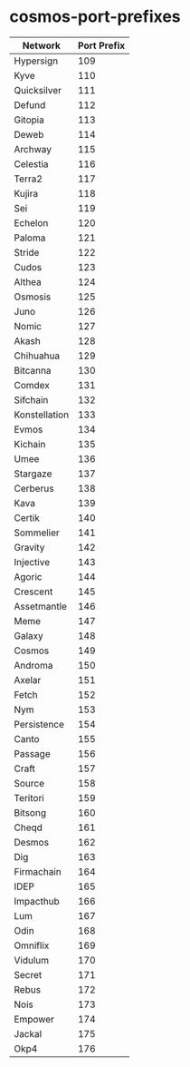 # cosmos-port-prefixes

| Network       | Port Prefix |
| ------------- | ----------- |
| Hypersign     | 109         |
| Kyve          | 110         |
| Quicksilver   | 111         |
| Defund        | 112         |
| Gitopia       | 113         |
| Deweb         | 114         |
| Archway       | 115         |
| Celestia      | 116         |
| Terra2        | 117         |
| Kujira        | 118         |
| Sei           | 119         |
| Echelon       | 120         |
| Paloma        | 121         |
| Stride        | 122         |
| Cudos         | 123         |
| Althea        | 124         |
| Osmosis       | 125         |
| Juno          | 126         |
| Nomic         | 127         |
| Akash         | 128         |
| Chihuahua     | 129         |
| Bitcanna      | 130         |
| Comdex        | 131         |
| Sifchain      | 132         |
| Konstellation | 133         |
| Evmos         | 134         |
| Kichain       | 135         |
| Umee          | 136         |
| Stargaze      | 137         |
| Cerberus      | 138         |
| Kava          | 139         |
| Certik        | 140         |
| Sommelier     | 141         |
| Gravity       | 142         |
| Injective     | 143         |
| Agoric        | 144         |
| Crescent      | 145         |
| Assetmantle   | 146         |
| Meme          | 147         |
| Galaxy        | 148         |
| Cosmos        | 149         |
| Androma       | 150         |
| Axelar        | 151         |
| Fetch         | 152         |
| Nym           | 153         |
| Persistence   | 154         |
| Canto         | 155         |
| Passage       | 156         |
| Craft         | 157         |
| Source        | 158         |
| Teritori      | 159         |
| Bitsong       | 160         |
| Cheqd         | 161         |
| Desmos        | 162         |
| Dig           | 163         |
| Firmachain    | 164         |
| IDEP          | 165         |
| Impacthub     | 166         |
| Lum           | 167         |
| Odin          | 168         |
| Omniflix      | 169         |
| Vidulum       | 170         |
| Secret        | 171         |
| Rebus         | 172         |
| Nois          | 173         |
| Empower       | 174         |
| Jackal        | 175         |
| Okp4          | 176         |
